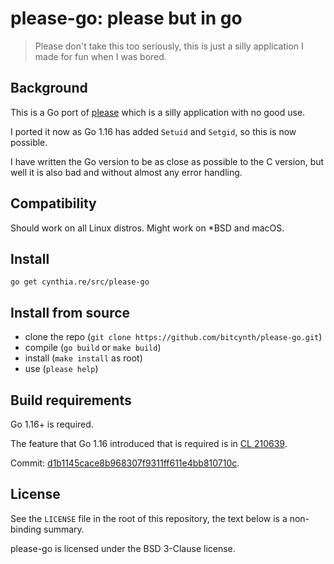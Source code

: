 # please-go: please but in go

> Please don't take this too seriously, this is just a silly application I made for fun when I was bored.

## Background

This is a Go port of [please](https://github.com/bitcynth/please) which is a silly application with no good use.

I ported it now as Go 1.16 has added `Setuid` and `Setgid`, so this is now possible.

I have written the Go version to be as close as possible to the C version, but well it is also bad and without almost any error handling.

## Compatibility

Should work on all Linux distros.
Might work on *BSD and macOS.

## Install

`go get cynthia.re/src/please-go`

## Install from source

- clone the repo (`git clone https://github.com/bitcynth/please-go.git`)
- compile (`go build` or `make build`)
- install (`make install` as root)
- use (`please help`)

## Build requirements

Go 1.16+ is required.

The feature that Go 1.16 introduced that is required is in [CL 210639](https://go-review.googlesource.com/c/go/+/210639/).

Commit: [d1b1145cace8b968307f9311ff611e4bb810710c](https://go.googlesource.com/go/+/d1b1145cace8b968307f9311ff611e4bb810710c).

## License

See the `LICENSE` file in the root of this repository, the text below is a non-binding summary.

please-go is licensed under the BSD 3-Clause license.
